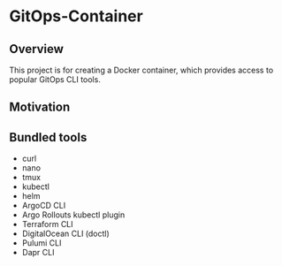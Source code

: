 # GitOps-Container

## Overview
This project is for creating a Docker container, which provides access to popular GitOps CLI tools.

## Motivation


## Bundled tools
- curl
- nano
- tmux
- kubectl
- helm
- ArgoCD CLI
- Argo Rollouts kubectl plugin
- Terraform CLI
- DigitalOcean CLI (doctl)
- Pulumi CLI
- Dapr CLI